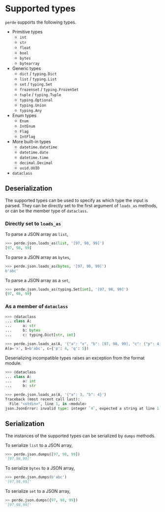 # Supported types

<!--
>>> from dataclasses import dataclass, field
>>> import perde
>>> import typing

-->

`perde` supports the following types.

* Primitive types
    * `int`
    * `str`
    * `float`
    * `bool`
    * `bytes`
    * `bytearray`
* Generic types
    * `dict` / `typing.Dict`
    * `list` / `typing.List`
    * `set` / `typing.Set`
    * `frozenset` / `typing.FrozenSet`
    * `tuple` / `typing.Tuple`
    * `typing.Optional`
    * `typing.Union`
    * `typing.Any`
* Enum types
    * `Enum`
    * `IntEnum`
    * `Flag`
    * `IntFlag`
* More built-in types
    * `datetime.datetime`
    * `datetime.date`
    * `datetime.time`
    * `decimal.Decimal`
    * `uuid.UUID`
* `dataclass`

## Deserialization

The supported types can be used to specify as which type the input is parsed.
They can be directly set to the first argument of `loads_as` methods, or can be the member type of `dataclass`.

### Directly set to `loads_as`

To parse a JSON array as `list`,

```python
>>> perde.json.loads_as(list, '[97, 98, 99]')
[97, 98, 99]

```

To parse a JSON array as `bytes`,

```python
>>> perde.json.loads_as(bytes, '[97, 98, 99]')
b'abc'

```

To parse a JSON array as a `set`,

```python
>>> perde.json.loads_as(typing.Set[int], '[97, 98, 99]')
{97, 98, 99}

```

### As a member of `dataclass`

```python
>>> @dataclass
... class A:
...     a: str
...     b: bytes
...     c: typing.Dict[str, int]

>>> perde.json.loads_as(A, '{"a": "x", "b": [97, 98, 99], "c": {"p": 4, "q": 5}}')
A(a='x', b=b'abc', c={'p': 4, 'q': 5})

```

Deserializing incompatible types raises an exception from the format module.

```python
>>> @dataclass
... class A:
...     a: int
...     b: str

>>> perde.json.loads_as(A, '{"a": 3, "b": 4}')
Traceback (most recent call last):
  File "<stdin>", line 1, in <module>
json.JsonError: invalid type: integer `4`, expected a string at line 1 column 15

```

## Serialization

The instances of the supported types can be serialized by `dumps` methods.

To serialize `list` to a JSON array,

```python
>>> perde.json.dumps([97, 98, 99])
'[97,98,99]'

```

To serialize `bytes` to a JSON array,

```python
>>> perde.json.dumps(b'abc')
'[97,98,99]'

```

To serialize `set` to a JSON array,

```python
>> perde.json.dumps({97, 98, 99})
'[97,98,99]'

```
